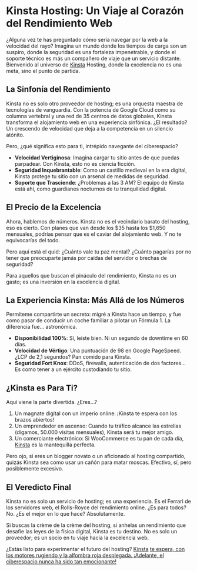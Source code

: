 # Kinsta Hosting: Un Viaje al Corazón del Rendimiento Web

¿Alguna vez te has preguntado cómo sería navegar por la web a la velocidad del rayo? Imagina un mundo donde los tiempos de carga son un suspiro, donde la seguridad es una fortaleza impenetrable, y donde el soporte técnico es más un compañero de viaje que un servicio distante. Bienvenido al universo de [Kinsta](https://kinsta.com/pricing/?kaid=KTAXXKDXLIBP) Hosting, donde la excelencia no es una meta, sino el punto de partida.

## La Sinfonía del Rendimiento

Kinsta no es solo otro proveedor de hosting; es una orquesta maestra de tecnologías de vanguardia. Con la potencia de Google Cloud como su columna vertebral y una red de 35 centros de datos globales, Kinsta transforma el alojamiento web en una experiencia sinfónica. ¿El resultado? Un crescendo de velocidad que deja a la competencia en un silencio atónito.

Pero, ¿qué significa esto para ti, intrépido navegante del ciberespacio?

- **Velocidad Vertiginosa**: Imagina cargar tu sitio antes de que puedas parpadear. Con Kinsta, esto no es ciencia ficción.
- **Seguridad Inquebrantable**: Como un castillo medieval en la era digital, Kinsta protege tu sitio con un arsenal de medidas de seguridad.
- **Soporte que Trasciende**: ¿Problemas a las 3 AM? El equipo de Kinsta está ahí, como guardianes nocturnos de tu tranquilidad digital.

## El Precio de la Excelencia

Ahora, hablemos de números. Kinsta no es el vecindario barato del hosting, eso es cierto. Con planes que van desde los $35 hasta los $1,650 mensuales, podrías pensar que es el caviar del alojamiento web. Y no te equivocarías del todo.

Pero aquí está el quid: ¿Cuánto vale tu paz mental? ¿Cuánto pagarías por no tener que preocuparte jamás por caídas del servidor o brechas de seguridad?

Para aquellos que buscan el pináculo del rendimiento, Kinsta no es un gasto; es una inversión en la excelencia digital.

## La Experiencia Kinsta: Más Allá de los Números

Permíteme compartirte un secreto: migré a Kinsta hace un tiempo, y fue como pasar de conducir un coche familiar a pilotar un Fórmula 1. La diferencia fue... astronómica.

- **Disponibilidad 100%**: Sí, leíste bien. Ni un segundo de downtime en 60 días.
- **Velocidad de Vértigo**: Una puntuación de 98 en Google PageSpeed. ¿LCP de 2,1 segundos? Pan comido para Kinsta.
- **Seguridad Fort Knox**: DDoS, firewalls, autenticación de dos factores... Es como tener a un ejército custodiando tu sitio.

## ¿Kinsta es Para Ti?

Aquí viene la parte divertida. ¿Eres...?

1. Un magnate digital con un imperio online: ¡Kinsta te espera con los brazos abiertos!
2. Un emprendedor en ascenso: Cuando tu tráfico alcance las estrellas (digamos, 50.000 visitas mensuales), Kinsta será tu mejor amigo.
3. Un comerciante electrónico: Si WooCommerce es tu pan de cada día, [Kinsta](https://kinsta.com/pricing/?kaid=KTAXXKDXLIBP) es la mantequilla perfecta.

Pero ojo, si eres un blogger novato o un aficionado al hosting compartido, quizás Kinsta sea como usar un cañón para matar moscas. Efectivo, sí, pero posiblemente excesivo.

## El Veredicto Final

Kinsta no es solo un servicio de hosting; es una experiencia. Es el Ferrari de los servidores web, el Rolls-Royce del rendimiento online. ¿Es para todos? No. ¿Es el mejor en lo que hace? Absolutamente.

Si buscas la crème de la crème del hosting, si anhelas un rendimiento que desafíe las leyes de la física digital, Kinsta es tu destino. No es solo un proveedor; es un socio en tu viaje hacia la excelencia web.

¿Estás listo para experimentar el futuro del hosting? [Kinsta](https://kinsta.com/pricing/?kaid=KTAXXKDXLIBP) [te espera, con los motores rugiendo y la alfombra roja desplegada. ¡Adelante, el ciberespacio nunca ha sido tan emocionante!](https://kinsta.com/pricing/?kaid=KTAXXKDXLIBP)
